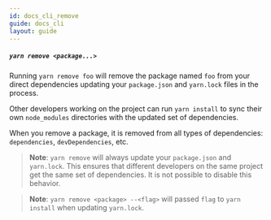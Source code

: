 ```yaml
---
id: docs_cli_remove
guide: docs_cli
layout: guide
---
```


##### `yarn remove <package...>` <a class="toc" id="toc-yarn-remove" href="#toc-yarn-remove"></a>

Running `yarn remove foo` will remove the package named `foo` from your direct
dependencies updating your `package.json` and `yarn.lock` files in the process.

Other developers working on the project can run `yarn install` to sync their
own `node_modules` directories with the updated set of dependencies.

When you remove a package, it is removed from all types of dependencies:
`dependencies`, `devDependencies`, etc.

> **Note**: `yarn remove` will always update your `package.json` and
> `yarn.lock`. This ensures that different developers on the same project get
> the same set of dependencies. It is not possible to disable this behavior.

> **Note**: `yarn remove <package> --<flag>` will passed `flag` to `yarn install` when updating
> `yarn.lock`.
